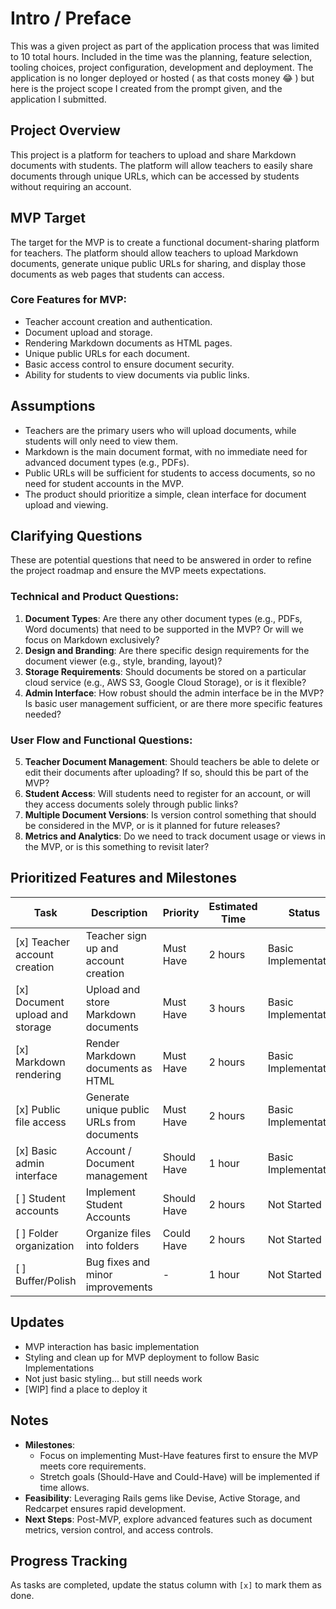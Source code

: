 # Intro / Preface
This was a given project as part of the application process that was limited to 10 total hours. Included in the time was the planning, feature selection, tooling choices, project configuration, development and deployment. The application is no longer deployed or hosted ( as that costs money 😂 ) but here is the project scope I created from the prompt given, and the application I submitted.

## Project Overview
This project is a platform for teachers to upload and share Markdown documents with students. The platform will allow teachers to easily share documents through unique URLs, which can be accessed by students without requiring an account.

## MVP Target
The target for the MVP is to create a functional document-sharing platform for teachers. The platform should allow teachers to upload Markdown documents, generate unique public URLs for sharing, and display those documents as web pages that students can access. 

### Core Features for MVP:
- Teacher account creation and authentication.
- Document upload and storage.
- Rendering Markdown documents as HTML pages.
- Unique public URLs for each document.
- Basic access control to ensure document security.
- Ability for students to view documents via public links.

## Assumptions
- Teachers are the primary users who will upload documents, while students will only need to view them.
- Markdown is the main document format, with no immediate need for advanced document types (e.g., PDFs).
- Public URLs will be sufficient for students to access documents, so no need for student accounts in the MVP.
- The product should prioritize a simple, clean interface for document upload and viewing.

## Clarifying Questions
These are potential questions that need to be answered in order to refine the project roadmap and ensure the MVP meets expectations.

### Technical and Product Questions:
1. **Document Types**: Are there any other document types (e.g., PDFs, Word documents) that need to be supported in the MVP? Or will we focus on Markdown exclusively?
2. **Design and Branding**: Are there specific design requirements for the document viewer (e.g., style, branding, layout)?
3. **Storage Requirements**: Should documents be stored on a particular cloud service (e.g., AWS S3, Google Cloud Storage), or is it flexible?
4. **Admin Interface**: How robust should the admin interface be in the MVP? Is basic user management sufficient, or are there more specific features needed?

### User Flow and Functional Questions:
5. **Teacher Document Management**: Should teachers be able to delete or edit their documents after uploading? If so, should this be part of the MVP?
6. **Student Access**: Will students need to register for an account, or will they access documents solely through public links?
7. **Multiple Document Versions**: Is version control something that should be considered in the MVP, or is it planned for future releases?
8. **Metrics and Analytics**: Do we need to track document usage or views in the MVP, or is this something to revisit later?

## Prioritized Features and Milestones

| Task                            | Description                                  | Priority   | Estimated Time | Status      |
|---------------------------------|----------------------------------------------|------------|----------------|-------------|
| [x] Teacher account creation    | Teacher sign up and account creation         | Must Have  | 2 hours        | Basic Implementation |
| [x] Document upload and storage | Upload and store Markdown documents          | Must Have  | 3 hours        | Basic Implementation |
| [x] Markdown rendering          | Render Markdown documents as HTML            | Must Have  | 2 hours        | Basic Implementation |
| [x] Public file access          | Generate unique public URLs from documents   | Must Have  | 2 hours        | Basic Implementation |
| [x] Basic admin interface       | Account / Document management                | Should Have| 1 hour         | Basic Implementation |
| [ ] Student accounts            | Implement Student Accounts                   | Should Have| 2 hours        | Not Started |
| [ ] Folder organization         | Organize files into folders                  | Could Have | 2 hours        | Not Started |
| [ ] Buffer/Polish               | Bug fixes and minor improvements             | -          | 1 hour         | Not Started |

## Updates
* MVP interaction has basic implementation
* Styling and clean up for MVP deployment to follow Basic Implementations
* Not just basic styling... but still needs work
* [WIP] find a place to deploy it

## Notes
- **Milestones**:
  - Focus on implementing Must-Have features first to ensure the MVP meets core requirements.
  - Stretch goals (Should-Have and Could-Have) will be implemented if time allows.
- **Feasibility**: Leveraging Rails gems like Devise, Active Storage, and Redcarpet ensures rapid development.
- **Next Steps**: Post-MVP, explore advanced features such as document metrics, version control, and access controls.

## Progress Tracking
As tasks are completed, update the status column with `[x]` to mark them as done.

